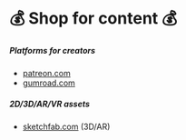 # 💰 Shop for content 💰

<div class="row row-cols-md-2 mt-3"><div>

##### Platforms for creators

* [patreon.com](https://www.patreon.com/home)
* [gumroad.com](https://gumroad.com/)
</div><div>

##### 2D/3D/AR/VR assets

* [sketchfab.com](https://sketchfab.com/) (3D/AR)
</div></div>